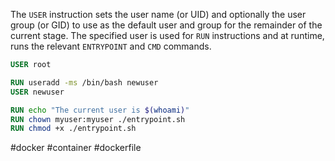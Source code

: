 The `USER` instruction sets the user name (or UID) and optionally the user group (or GID) to use as the default user and group for the remainder of the current stage. The specified user is used for `RUN` instructions and at runtime, runs the relevant `ENTRYPOINT` and `CMD` commands.

```Dockerfile
USER root
```

```Dockerfile
RUN useradd -ms /bin/bash newuser 
USER newuser

RUN echo "The current user is $(whoami)"
RUN chown myuser:myuser ./entrypoint.sh
RUN chmod +x ./entrypoint.sh
```

#docker #container #dockerfile
